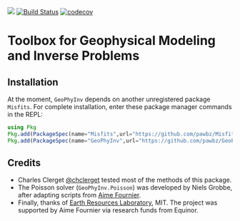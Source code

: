 [![](https://img.shields.io/badge/docs-dev-blue.svg)](https://pawbz.github.io/GeoPhyInv.jl/dev)
[![Build Status](https://travis-ci.org/pawbz/GeoPhyInv.jl.svg?branch=master)](https://travis-ci.org/pawbz/GeoPhyInv.jl)
[![codecov](https://codecov.io/gh/pawbz/GeoPhyInv.jl/branch/master/graph/badge.svg)](https://codecov.io/gh/pawbz/GeoPhyInv.jl)
# Toolbox for Geophysical Modeling and Inverse Problems


## Installation
At the moment, `GeoPhyInv` depends on another unregistered package `Misfits`. For complete installation,
enter these package manager commands in the REPL:
```julia
using Pkg
Pkg.add(PackageSpec(name="Misfits",url="https://github.com/pawbz/Misfits.jl.git"))
Pkg.add(PackageSpec(name="GeoPhyInv",url="https://github.com/pawbz/GeoPhyInv.jl.git"))
```

## Credits
* Charles Clerget [@chclerget](https://github.com/chclerget) tested most of the methods of this package.
* The Poisson solver (`GeoPhyInv.Poisson`) was developed by Niels Grobbe, after adapting scripts from [Aime Fournier](https://erlweb.mit.edu/users/aimemitedu).
* Finally, thanks of [Earth Resources Laboratory](https://erlweb.mit.edu), MIT. The project was supported by Aime Fournier via research funds from Equinor.
